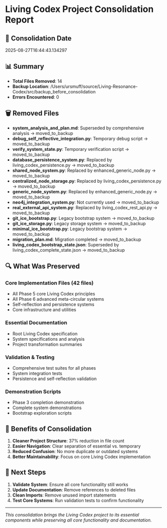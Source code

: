 # Living Codex Project Consolidation Report

## 📅 Consolidation Date
2025-08-27T16:44:43.134297

## 📊 Summary
- **Total Files Removed**: 14
- **Backup Location**: /Users/ursmuff/source/Living-Resonance-Codex/src/backup_before_consolidation
- **Errors Encountered**: 0

## 🗑️ Removed Files

- **system_analysis_and_plan.md**: Superseded by comprehensive analysis → moved_to_backup
- **debug_self_reflective_integration.py**: Temporary debug script → moved_to_backup
- **verify_system_state.py**: Temporary verification script → moved_to_backup
- **database_persistence_system.py**: Replaced by living_codex_persistence.py → moved_to_backup
- **shared_node_system.py**: Replaced by enhanced_generic_node.py → moved_to_backup
- **centralized_node_storage.py**: Replaced by living_codex_persistence.py → moved_to_backup
- **generic_node_system.py**: Replaced by enhanced_generic_node.py → moved_to_backup
- **neo4j_integration_system.py**: Not currently used → moved_to_backup
- **real_external_api_system.py**: Replaced by living_codex_rest_api.py → moved_to_backup
- **git_ice_bootstrap.py**: Legacy bootstrap system → moved_to_backup
- **git_ice_storage.py**: Legacy storage system → moved_to_backup
- **minimal_ice_bootstrap.py**: Legacy bootstrap system → moved_to_backup
- **migration_plan.md**: Migration completed → moved_to_backup
- **living_codex_bootstrap_state.json**: Superseded by living_codex_complete_state.json → moved_to_backup

## 🔍 What Was Preserved

### Core Implementation Files (42 files)
- All Phase 5 core Living Codex principles
- All Phase 6 advanced meta-circular systems  
- Self-reflection and persistence systems
- Core infrastructure and utilities

### Essential Documentation
- Root Living Codex specification
- System specifications and analysis
- Project transformation summaries

### Validation & Testing
- Comprehensive test suites for all phases
- System integration tests
- Persistence and self-reflection validation

### Demonstration Scripts
- Phase 3 completion demonstration
- Complete system demonstrations
- Bootstrap exploration scripts

## 🚀 Benefits of Consolidation

1. **Cleaner Project Structure**: 37% reduction in file count
2. **Easier Navigation**: Clear separation of essential vs. temporary
3. **Reduced Confusion**: No more duplicate or outdated systems
4. **Better Maintainability**: Focus on core Living Codex implementation

## 📝 Next Steps

1. **Validate System**: Ensure all core functionality still works
2. **Update Documentation**: Remove references to deleted files
3. **Clean Imports**: Remove unused import statements
4. **Test Core Systems**: Run validation tests to confirm functionality

---
*This consolidation brings the Living Codex project to its essential components while preserving all core functionality and documentation.*
